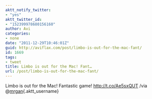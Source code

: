 ```yaml
---
aktt_notify_twitter:
- "yes"
aktt_twitter_id:
- "152399978680156160"
author: Avi
categories:
- none
date: "2011-12-29T10:46:01Z"
guid: http://aviflax.com/post/limbo-is-out-for-the-mac-fant/
id: 1669
tags:
- tweet
title: Limbo is out for the Mac! Fant…
url: /post/limbo-is-out-for-the-mac-fant/
---
```

Limbo is out for the Mac! Fantastic game! <a href="http://t.co/Ae5sxQUT" rel="nofollow">http://t.co/Ae5sxQUT</a> /via @[mrgan](http://twitter.com/mrgan){.aktt_username}